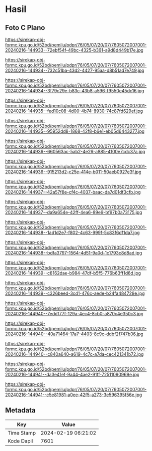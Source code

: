 # Hasil

## Foto C Plano

https://sirekap-obj-formc.kpu.go.id/52bd/pemilu/pdpr/76/05/07/20/07/7605072007001-20240216-144933--72ebf54f-49bc-4325-b361-a9d8d449b17e.jpg

https://sirekap-obj-formc.kpu.go.id/52bd/pemilu/pdpr/76/05/07/20/07/7605072007001-20240216-144934--732c51ba-43d2-4427-95aa-d8b51ad7e749.jpg

https://sirekap-obj-formc.kpu.go.id/52bd/pemilu/pdpr/76/05/07/20/07/7605072007001-20240216-144934--3f79c29e-b83c-43b8-a596-f9550e45dc16.jpg

https://sirekap-obj-formc.kpu.go.id/52bd/pemilu/pdpr/76/05/07/20/07/7605072007001-20240216-144935--fed10c08-4d00-4b74-8930-74c87fd629ef.jpg

https://sirekap-obj-formc.kpu.go.id/52bd/pemilu/pdpr/76/05/07/20/07/7605072007001-20240216-144935--95952dd8-1868-42f8-b6e1-eb05d6443277.jpg

https://sirekap-obj-formc.kpu.go.id/52bd/pemilu/pdpr/76/05/07/20/07/7605072007001-20240216-144936--660563ac-5ab2-4e26-a885-4100e7cdc37a.jpg

https://sirekap-obj-formc.kpu.go.id/52bd/pemilu/pdpr/76/05/07/20/07/7605072007001-20240216-144936--915213d2-c25e-414e-b011-50aeb0927e3f.jpg

https://sirekap-obj-formc.kpu.go.id/52bd/pemilu/pdpr/76/05/07/20/07/7605072007001-20240216-144937--42a57f8e-cf4c-4037-baac-da7d01df3cfb.jpg

https://sirekap-obj-formc.kpu.go.id/52bd/pemilu/pdpr/76/05/07/20/07/7605072007001-20240216-144937--da9a654e-42ff-4ea6-89e9-bf97b0a73175.jpg

https://sirekap-obj-formc.kpu.go.id/52bd/pemilu/pdpr/76/05/07/20/07/7605072007001-20240216-144938--1ad1d2e7-f802-4c63-999f-5c83f6df1da7.jpg

https://sirekap-obj-formc.kpu.go.id/52bd/pemilu/pdpr/76/05/07/20/07/7605072007001-20240216-144938--bdfa3797-1564-4d51-9a0d-1c1793c8d8ad.jpg

https://sirekap-obj-formc.kpu.go.id/52bd/pemilu/pdpr/76/05/07/20/07/7605072007001-20240216-144939--c8162dae-b984-47df-b5f5-776b63ff1d6d.jpg

https://sirekap-obj-formc.kpu.go.id/52bd/pemilu/pdpr/76/05/07/20/07/7605072007001-20240216-144939--c326beed-3cd1-476c-aede-b24fa484729e.jpg

https://sirekap-obj-formc.kpu.go.id/52bd/pemilu/pdpr/76/05/07/20/07/7605072007001-20240216-144940--7edd177f-129a-4ec4-8cb0-a870c4e350c3.jpg

https://sirekap-obj-formc.kpu.go.id/52bd/pemilu/pdpr/76/05/07/20/07/7605072007001-20240216-144940--40a71464-17a7-4403-8c9c-ddbf2f747b06.jpg

https://sirekap-obj-formc.kpu.go.id/52bd/pemilu/pdpr/76/05/07/20/07/7605072007001-20240216-144940--c840a640-a619-4c7c-a7da-cec421341b72.jpg

https://sirekap-obj-formc.kpu.go.id/52bd/pemilu/pdpr/76/05/07/20/07/7605072007001-20240216-144941--da3e41ef-9a44-4ae2-91ff-72511090969e.jpg

https://sirekap-obj-formc.kpu.go.id/52bd/pemilu/pdpr/76/05/07/20/07/7605072007001-20240216-144941--c5e81981-a0ee-42f5-a273-3e596395f56e.jpg


## Metadata

| Key        | Value               |
| ---------- | ------------------- |
| Time Stamp | 2024-02-19 06:21:02 |
| Kode Dapil | 7601                |



